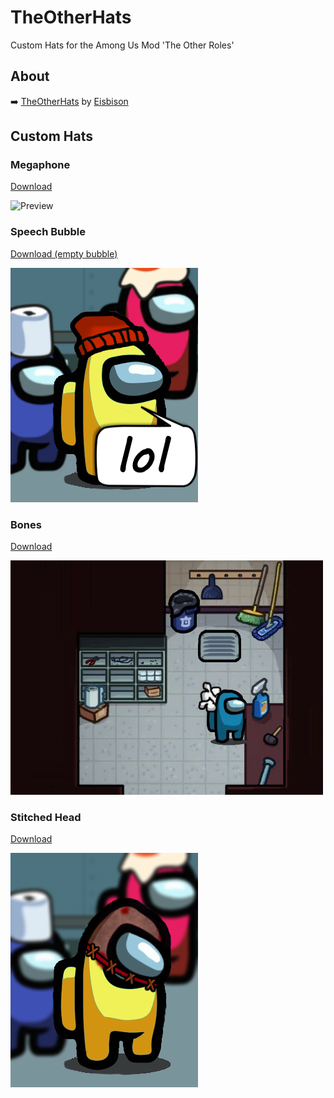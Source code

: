 # TheOtherHats
Custom Hats for the Among Us Mod 'The Other Roles'

## About

:arrow_right: [TheOtherHats](https://github.com/Eisbison/TheOtherRoles#custom-hats) by [Eisbison](https://github.com/Eisbison)

## Custom Hats

### Megaphone

[Download](resources\hats\megaphone)

![Preview](https://i.imgur.com/bk4Lymd.gifv)

### Speech Bubble

[Download (empty bubble)](resources\hats\speech-bubble\speech-bubble_bounce.png)

![Preview](images\demo_speech-bubble.png)

### Bones

[Download](resources\hats\bones)

![Preview](images\demo_bones.png)

### Stitched Head

[Download](resources\hats\stitched\stitched.png)

![Preview](images\demo_stitched.png)

